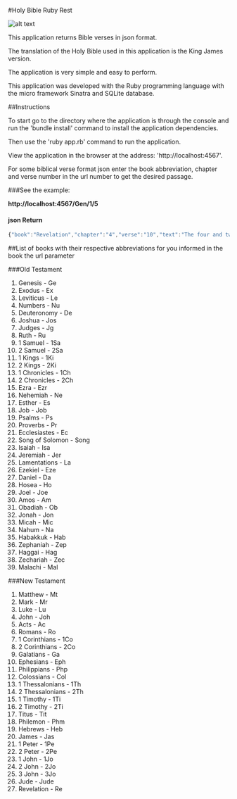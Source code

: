 #Holy Bible Ruby Rest

![alt text](http://cfdb.owmconsulting.netdna-cdn.com/wp-content/uploads/2013/01/Holy-Bible.jpg "Holy Bible")

This application returns Bible verses in json format.

The translation of the Holy Bible used in this application is the King James version.

The application is very simple and easy to perform.

This application was developed with the Ruby programming language with the micro framework Sinatra and SQLite database.

##Instructions

To start go to the directory where the application is through the console and run the 'bundle install' command to install the application dependencies.

Then use the 'ruby app.rb' command to run the application.

View the application in the browser at the address: 'http://localhost:4567'.

For some biblical verse format json enter the book abbreviation, chapter and verse number in the url number to get the desired passage.

###See the example:

**http://localhost:4567/Gen/1/5**

#### json Return
```javascript
{"book":"Revelation","chapter":"4","verse":"10","text":"The four and twenty elders fall down before him that sat on the throne, and worship him that liveth for ever and ever, and cast their crowns before the throne, saying,"}
```

##List of books with their respective abbreviations for you informed in the book the url parameter

###Old Testament

1. Genesis - Ge
2. Exodus - Ex
3. Leviticus - Le
4. Numbers - Nu
5. Deuteronomy - De
6. Joshua - Jos
7. Judges - Jg
8. Ruth - Ru
9. 1 Samuel - 1Sa
10. 2 Samuel - 2Sa
11. 1 Kings - 1Ki
12. 2 Kings - 2Ki
13. 1 Chronicles - 1Ch
14. 2 Chronicles - 2Ch
15. Ezra - Ezr
16. Nehemiah - Ne
17. Esther - Es
18. Job - Job
19. Psalms - Ps
20. Proverbs - Pr
21. Ecclesiastes - Ec
22. Song of Solomon - Song
23. Isaiah - Isa
24. Jeremiah - Jer
25. Lamentations - La
26. Ezekiel - Eze
27. Daniel - Da
28. Hosea - Ho
29. Joel - Joe
30. Amos - Am
31. Obadiah - Ob
32. Jonah - Jon
33. Micah - Mic
34. Nahum - Na
35. Habakkuk - Hab
36. Zephaniah - Zep
37. Haggai - Hag
38. Zechariah - Zec
39. Malachi - Mal

###New Testament

1. Matthew - Mt
2. Mark - Mr
3. Luke - Lu
4. John - Joh
5. Acts - Ac
6. Romans - Ro
7. 1 Corinthians - 1Co
8. 2 Corinthians - 2Co
9. Galatians - Ga
10. Ephesians - Eph
11. Philippians - Php
12. Colossians - Col
13. 1 Thessalonians - 1Th
14. 2 Thessalonians - 2Th
15. 1 Timothy - 1Ti
16. 2 Timothy - 2Ti
17. Titus - Tit
18. Philemon - Phm
19. Hebrews - Heb
20. James - Jas
21. 1 Peter - 1Pe
22. 2 Peter - 2Pe
23. 1 John - 1Jo
24. 2 John - 2Jo
25. 3 John - 3Jo
26. Jude - Jude
27. Revelation - Re
